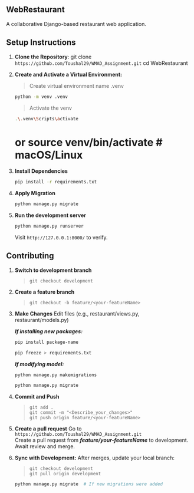 ## WebRestaurant
A collaborative Django-based restaurant web application.

## Setup Instructions
1. **Clone the Repository**:
   git clone `https://github.com/Toushal29/WMAD_Assignment.git`
   cd WebRestaurant

2. **Create and Activate a Virtual Environment:**
    > Create virtual environment name .venv
    ```bash
    python -m venv .venv
    ```
    > Activate the venv
    ```bash
    .\.venv\Scripts\activate
    ```
    # or source venv/bin/activate  # macOS/Linux

3. **Install Dependencies**
    ```bash
    pip install -r requirements.txt
    ```

4. **Apply Migration**
    ```bash
    python manage.py migrate
    ```

5. **Run the development server**
    ```bash
    python manage.py runserver
    ```

    Visit `http://127.0.0.1:8000/` to verify.


## Contributing
1. **Switch to development branch**
    > `git checkout development`

2. **Create a feature branch**
    > `git checkout -b feature/<your-featureName>`

3. **Make Changes**
    Edit files (e.g., restaurant/views.py, restaurant/models.py)

    ***If installing new packages:***
    <br>
    ```bash
    pip install package-name
    ```

    ```bash
    pip freeze > requirements.txt
    ```

    ***If modifying model:***
    <br>
    ```bash
    python manage.py makemigrations
    ```

    ```bash
    python manage.py migrate
    ```

4. **Commit and Push**
    > `git add .`<br>
    > `git commit -m "<Describe_your_changes>"`<br>
    > `git push origin feature/<your-featureName>`<br>

5. **Create a pull request**
    Go to `https://github.com/Toushal29/WMAD_Assignment.git`<br>
    Create a pull request from ***feature/your-featureName*** to development.<br>
    Await review and merge.

6. **Sync with Development:**
    After merges, update your local branch:<bt>
    > `git checkout development`<br>
    > `git pull origin development`<br>
    
    ```bash
    python manage.py migrate  # If new migrations were added
    ```